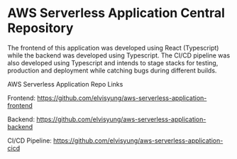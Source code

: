 # AWS Serverless Application Central Repository

The frontend of this application was developed using React (Typescript) while the backend was developed using Typescript. The CI/CD pipeline was also developed using Typescript and intends to stage stacks for testing, production and deployment while catching bugs during different builds. 

AWS Serverless Application Repo Links 

Frontend: https://github.com/elvisyung/aws-serverless-application-frontend

Backend: https://github.com/elvisyung/aws-serverless-application-backend

CI/CD Pipeline: https://github.com/elvisyung/aws-serverless-application-cicd
